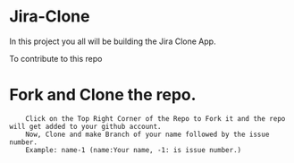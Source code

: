 # Jira-Clone
In this project you all will be building the Jira Clone App.


To contribute to this repo 
# Fork and Clone the repo.
``` 
    Click on the Top Right Corner of the Repo to Fork it and the repo will get added to your github account.
    Now, Clone and make Branch of your name followed by the issue number.
    Example: name-1 (name:Your name, -1: is issue number.) 
```
